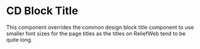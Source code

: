 CD Block Title
==============

This component overrides the common design block title component to use smaller font sizes for the page titles as the titles on ReliefWeb tend to be quite long.
